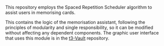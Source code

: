 This repository employs the Spaced Repetition Scheduler algorithm to assist users in memorising cards.

This contains the logic of the memorisation assistant, following the principles of modularity and single responsibility, so it can be modified without affecting any dependent components.
The graphic user interface that uses this module is in the [t3-Vault](https://github.com/T3-InfoSec/t3-vault) repository.